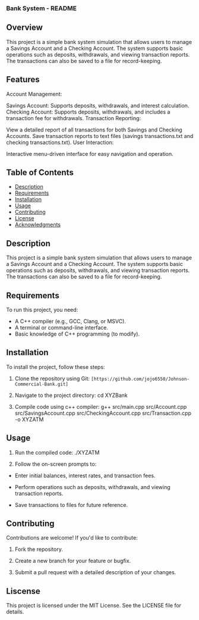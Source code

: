 ### Bank System - README
## Overview
This project is a simple bank system simulation that allows users to manage a Savings Account and a Checking Account. The system supports basic operations such as deposits, withdrawals, and viewing transaction reports. The transactions can also be saved to a file for record-keeping.

## Features
Account Management:

Savings Account: Supports deposits, withdrawals, and interest calculation.
Checking Account: Supports deposits, withdrawals, and includes a transaction fee for withdrawals.
Transaction Reporting:

View a detailed report of all transactions for both Savings and Checking Accounts.
Save transaction reports to text files (savings transactions.txt and checking transactions.txt).
User Interaction:

Interactive menu-driven interface for easy navigation and operation.

## Table of Contents

- [Description](#description)
- [Requirements](#requirements)
- [Installation](#installation)
- [Usage](#usage)
- [Contributing](#contributing)
- [License](#license)
- [Acknowledgments](#acknowledgments)

## Description

This project is a simple bank system simulation that allows users to manage a Savings Account and a Checking Account. The system supports basic operations such as deposits, withdrawals, and viewing transaction reports. The transactions can also be saved to a file for record-keeping.

## Requirements

To run this project, you need:

 - A C++ compiler (e.g., GCC, Clang, or MSVC).
 - A terminal or command-line interface.
 - Basic knowledge of C++ programming (to modify).

## Installation

To install the project, follow these steps:
1. Clone the repository using Git: `[https://github.com/jojo6550/Johnson-Commercial-Bank.git]`

2. Navigate to the project directory:
    cd XYZBank

3. Compile code using c++ compiler:
    g++ src/main.cpp src/Account.cpp src/SavingsAccount.cpp src/CheckingAccount.cpp src/Transaction.cpp -o XYZATM    

## Usage

1. Run the compiled code:
    ./XYZATM

2. Follow the on-screen prompts to:
 - Enter initial balances, interest rates, and transaction fees.

 - Perform operations such as deposits, withdrawals, and viewing transaction reports.

 - Save transactions to files for future reference.

## Contributing
Contributions are welcome! If you'd like to contribute:

1. Fork the repository.

2. Create a new branch for your feature or bugfix.

3. Submit a pull request with a detailed description of your changes.

## Liscense

This project is licensed under the MIT License. See the LICENSE file for details.